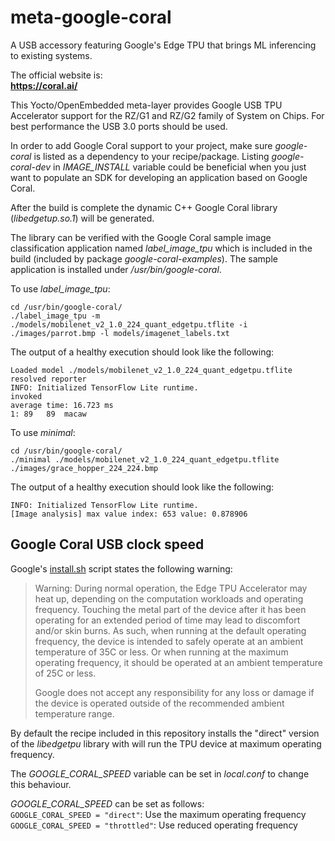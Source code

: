 # meta-google-coral
A USB accessory featuring Google's Edge TPU that brings ML inferencing to
existing systems.

The official website is:  
**https://coral.ai/**

This Yocto/OpenEmbedded meta-layer provides Google USB TPU Accelerator support
for the RZ/G1 and RZ/G2 family of System on Chips. For best performance the USB
3.0 ports should be used.

In order to add Google Coral support to your project, make sure *google-coral*
is listed as a dependency to your recipe/package. Listing *google-coral-dev* in
*IMAGE\_INSTALL* variable could be beneficial when you just want to populate an
SDK for developing an application based on Google Coral.

After the build is complete the dynamic C++ Google Coral library
(*libedgetup.so.1*) will be generated.

The library can be verified with the Google Coral sample image classification
application named *label_image_tpu* which is included in the build (included by
package *google-coral-examples*). The sample application is installed under
*/usr/bin/google-coral*.


To use *label_image_tpu*:  
```
cd /usr/bin/google-coral/
./label_image_tpu -m ./models/mobilenet_v2_1.0_224_quant_edgetpu.tflite -i ./images/parrot.bmp -l models/imagenet_labels.txt
```

The output of a healthy execution should look like the following:  
```
Loaded model ./models/mobilenet_v2_1.0_224_quant_edgetpu.tflite
resolved reporter
INFO: Initialized TensorFlow Lite runtime.
invoked
average time: 16.723 ms
1: 89   89  macaw
```


To use *minimal*:  
```
cd /usr/bin/google-coral/
./minimal ./models/mobilenet_v2_1.0_224_quant_edgetpu.tflite ./images/grace_hopper_224_224.bmp
```

The output of a healthy execution should look like the following:  
```
INFO: Initialized TensorFlow Lite runtime.
[Image analysis] max value index: 653 value: 0.878906
```

## Google Coral USB clock speed
Google's [install.sh](https://github.com/google-coral/edgetpu/blob/diploria2/scripts/runtime/install.sh#L86)
script states the following warning:

> Warning: During normal operation, the Edge TPU Accelerator may heat up,
> depending on the computation workloads and operating frequency. Touching the
> metal part of the device after it has been operating for an extended period of
> time may lead to discomfort and/or skin burns. As such, when running at the
> default operating frequency, the device is intended to safely operate at an
> ambient temperature of 35C or less. Or when running at the maximum operating
> frequency, it should be operated at an ambient temperature of 25C or less.
>
> Google does not accept any responsibility for any loss or damage if the device
> is operated outside of the recommended ambient temperature range.

By default the recipe included in this repository installs the "direct" version
of the *libedgetpu* library with will run the TPU device at maximum operating
frequency.

The *GOOGLE_CORAL_SPEED* variable can be set in *local.conf* to change this
behaviour.

*GOOGLE_CORAL_SPEED* can be set as follows:  
`GOOGLE_CORAL_SPEED = "direct"`: Use the maximum operating frequency  
`GOOGLE_CORAL_SPEED = "throttled"`: Use reduced operating frequency
